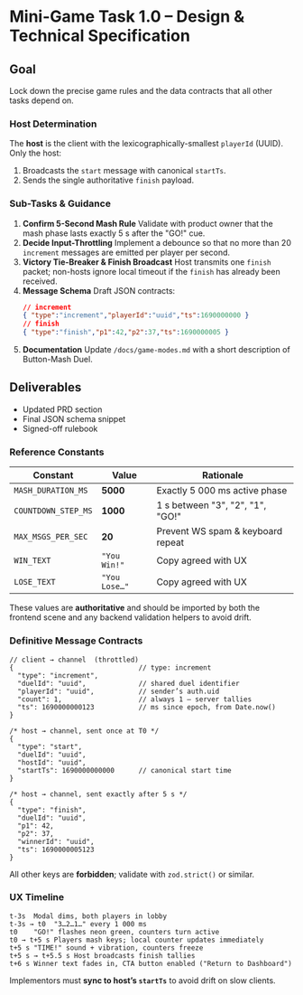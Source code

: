 # Mini-Game Task 1.0 – Design & Technical Specification

## Goal
Lock down the precise game rules and the data contracts that all other tasks depend on.

### Host Determination
The **host** is the client with the lexicographically-smallest `playerId`
(UUID). Only the host:
1. Broadcasts the `start` message with canonical `startTs`.
2. Sends the single authoritative `finish` payload.

### Sub-Tasks & Guidance
1. **Confirm 5-Second Mash Rule**
   Validate with product owner that the mash phase lasts exactly 5 s after the "GO!" cue.
2. **Decide Input-Throttling**
   Implement a debounce so that no more than 20 `increment` messages are emitted per player per second.
3. **Victory Tie-Breaker & Finish Broadcast**
   Host transmits one `finish` packet; non-hosts ignore local timeout if the
   `finish` has already been received.
4. **Message Schema**
   Draft JSON contracts:
   ```json
   // increment
   { "type":"increment","playerId":"uuid","ts":1690000000 }
   // finish
   { "type":"finish","p1":42,"p2":37,"ts":1690000005 }
   ```
5. **Documentation**
   Update `/docs/game-modes.md` with a short description of Button-Mash Duel.

## Deliverables
- Updated PRD section
- Final JSON schema snippet
- Signed-off rulebook

### Reference Constants

| Constant | Value | Rationale |
| -------- | ----- | --------- |
| `MASH_DURATION_MS` | **5000** | Exactly 5 000 ms active phase |
| `COUNTDOWN_STEP_MS` | **1000** | 1 s between "3", "2", "1", "GO!" |
| `MAX_MSGS_PER_SEC` | **20** | Prevent WS spam & keyboard repeat |
| `WIN_TEXT` | `"You Win!"` | Copy agreed with UX |
| `LOSE_TEXT` | `"You Lose…"` | Copy agreed with UX |

These values are **authoritative** and should be imported by both the
frontend scene and any backend validation helpers to avoid drift.

### Definitive Message Contracts

```jsonc
// client → channel  (throttled)
{                               // type: increment
  "type": "increment",
  "duelId": "uuid",             // shared duel identifier
  "playerId": "uuid",           // sender’s auth.uid
  "count": 1,                   // always 1 – server tallies
  "ts": 1690000000123           // ms since epoch, from Date.now()
}

/* host → channel, sent once at T0 */
{
  "type": "start",
  "duelId": "uuid",
  "hostId": "uuid",
  "startTs": 1690000000000      // canonical start time
}

/* host → channel, sent exactly after 5 s */
{
  "type": "finish",
  "duelId": "uuid",
  "p1": 42,
  "p2": 37,
  "winnerId": "uuid",
  "ts": 1690000005123
}
```

All other keys are **forbidden**; validate with
`zod.strict()` or similar.

### UX Timeline

```
t-3s  Modal dims, both players in lobby
t-3s → t0  "3…2…1…" every 1 000 ms
t0    "GO!" flashes neon green, counters turn active
t0 → t+5 s Players mash keys; local counter updates immediately
t+5 s "TIME!" sound + vibration, counters freeze
t+5 s → t+5.5 s Host broadcasts finish tallies
t+6 s Winner text fades in, CTA button enabled ("Return to Dashboard")
```

Implementors must **sync to host’s `startTs`** to avoid drift on slow
clients.